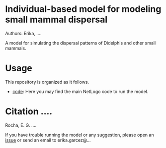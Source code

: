 # Individual-based model for modeling small mammal dispersal

Authors: Erika, ....

A model for simulating the dispersal patterns of Didelphis and other small mammals.

# Usage

This repository is organized as it follows.
- [code](https://github.com/LEEClab/small_mammal_dispersal_model/tree/master/code): Here you may find the main NetLogo code to run the model.

# Citation ....

Rocha, E. G. ....

If you have trouble running the model or any suggestion, please open an [issue](https://github.com/LEEClab/small_mammal_dispersal_model/issues) or send an email to erika.garcez@...

